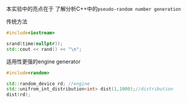 本实验中的亮点在于
了解分析C++中的`pseudo-random number generation`

传统方法
```cpp
#include<iostream>

srand(time(nullptr));
std::cout << rand() << "\n"; 
```

适用性更强的engine generator
```cpp
#include<random>

std::random_device rd; //engine
std::unifrom_int_distribution<int> dist(1,1000);//distribution
dist(rd);
```